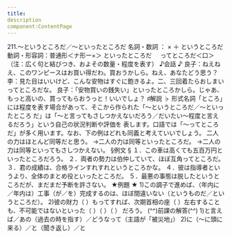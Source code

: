 ```yaml
---
title:
description
component:ContentPage
---
```



211.～というところだ／～といったところだ
名詞・数詞 ： × ＋ というところだ
動詞・形容詞：普通形＜ナ形ー×＞ といったところだ
    ってところだ＜口＞
（注：広く句と結びつき、およその数量・程度を表す）
♪会話 ♪
良子：ねえねえ、このワンピースはお買い得だわ。買おうかしら。ねえ、あなたどう思う？
李：見た目はいいけど、こんな安物はすぐに飽きるよ。二、三回着たらおしまいってところだな。
良子：「安物買いの銭失い」といったところかしら。じゃあ、もっと高いの、買ってもらおうっと！いいでしょ？
♯解説 ♭
形式名詞「ところ」には程度を表す場合があって、そこから作られた「～というところだ／～といったところ だ」は「～と言ってもさしつかえないだろう／だいたい～程度と言えるだろう」という自己の状況判断や評価を 表します。口語では「～ってところだ」が多く用います。なお、下の例はどれも同義と考えていいでしょう。
二人の力はほとんど同等だと思う。
→二人の力は同等といったところだ。
→二人の力は同等といってもさしつかえない。
§例文 §
１．この車は高くても五百万円といったところだろう。
２．両者の勢力は伯仲していて、ほぼ互角ってところだ。
３．君の成績は、合格ラインすれすれというところかな。
４．彼は指導者というより、全体のまとめ役といったところだ。
５．最悪の事態は脱したというところだが、まだまだ予断を許さない。
★例題 ★
1)この調子で進めば、（年内に／年内は）工事（が／を）完成するのは、ほぼ間違いない（というものだ／とい うところだ）。
2)彼の財力（ ）もってすれば、次期首相の座（ ）左右することも、不可能ではないといった（ ）（ ）（ ）
だろう。
(^^)前課の解答(^^)
1)と言えば／あの（過去の時を指す）／どうなって（主語が「被災地」）
2)に（～に頭に来る）／と（聞き返し）／と
